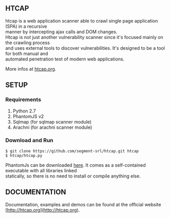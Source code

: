 ## HTCAP

htcap is a web application scanner able to crawl single page application (SPA) in a recursive  
manner by intercepting ajax calls and DOM changes.  
Htcap is not just another vulnerability scanner since it's focused mainly on the crawling process  
and uses external tools to discover vulnerabilities. It's designed to be a tool for both manual and  
automated penetration test of modern web applications.

More infos at [htcap.org](http://htcap.org).

## SETUP

### Requirements

 1. Python 2.7
 2. PhantomJS v2
 3. Sqlmap (for sqlmap scanner module)
 4. Arachni (for arachni scanner module)

### Download and Run

```console
$ git clone https://github.com/segment-srl/htcap.git htcap
$ htcap/htcap.py
```

PhantomJs can be downloaded [here](http://phantomjs.org//download.html). It comes as a self-contained executable with all libraries linked  
statically, so there is no need to install or compile anything else.  


## DOCUMENTATION

Documentation, examples and demos can be found at the official website [http://htcap.org](http://htcap.org).